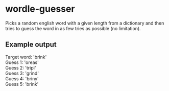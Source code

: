 # wordle-guesser

Picks a random english word with a given length from a dictionary and then tries to guess the word in as few tries as possible (no limitation).

## Example output

Target word: 'brink'\
Guess 1:     'oreas'\
Guess 2:     'tripl'\
Guess 3:     'grind'\
Guess 4:     'briny'\
Guess 5:     'brink'

